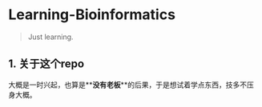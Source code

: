 # Learning-Bioinformatics

> Just learning.

## 1. 关于这个repo

  大概是一时兴起，也算是**__没有老板__**的后果，于是想试着学点东西，技多不压身大概。
